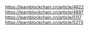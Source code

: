 https://learnblockchain.cn/article/4622
https://learnblockchain.cn/article/4897
https://learnblockchain.cn/article/5117
https://learnblockchain.cn/article/5273
